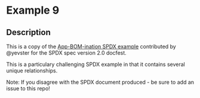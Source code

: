 # Example 9

## Description

This is a copy of the [App-BOM-ination SPDX example](https://github.com/yevster/App-BOM-ination) contributed by @yevster for the SPDX spec version 2.0 docfest.

This is a particulary challenging SPDX example in that it contains several unique relationships.

Note: If you disagree with the SPDX document produced - be sure to add an issue to this repo!


